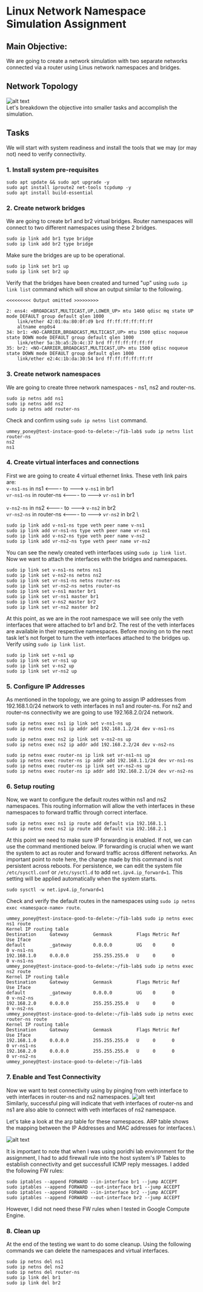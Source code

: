 # Linux Network Namespace Simulation Assignment

## Main Objective: 
We are going to create a network simulation with two separate networks connected via a router using Linus network namespaces and bridges. 

## Network Topology
![alt text](image-2.png) \
Let's breakdown the objective into smaller tasks and accomplish the simulation. 

## Tasks

We will start with system readiness and install the tools that we may (or may not) need to verify connectivity.

### 1. Install system pre-requisites

```
sudo apt update && sudo apt upgrade -y
sudo apt install iproute2 net-tools tcpdump -y
sudo apt install build-essential
```

### 2. Create network bridges
We are going to create br1 and br2 virtual bridges. Router namespaces will connect to two different namespaces using these 2 bridges. 

```
sudo ip link add br1 type bridge
sudo ip link add br2 type bridge
```
Make sure the bridges are up to be operational. 
```
sudo ip link set br1 up
sudo ip link set br2 up
```
Verify that the bridges have been created and turned "up" using `sudo ip link list` command which will show an output similar to the following.
```
<<<<<<<<< Output omitted >>>>>>>>>

2: ens4: <BROADCAST,MULTICAST,UP,LOWER_UP> mtu 1460 qdisc mq state UP mode DEFAULT group default qlen 1000
    link/ether 42:01:0a:80:0f:d9 brd ff:ff:ff:ff:ff:ff
    altname enp0s4
34: br1: <NO-CARRIER,BROADCAST,MULTICAST,UP> mtu 1500 qdisc noqueue state DOWN mode DEFAULT group default qlen 1000
    link/ether 5a:3b:a5:2b:4c:37 brd ff:ff:ff:ff:ff:ff
35: br2: <NO-CARRIER,BROADCAST,MULTICAST,UP> mtu 1500 qdisc noqueue state DOWN mode DEFAULT group default qlen 1000
    link/ether e2:4c:1b:da:30:54 brd ff:ff:ff:ff:ff:ff
```
### 3. Create network namespaces
We are going to create three network namespaces - ns1, ns2 and router-ns. 
```
sudo ip netns add ns1
sudo ip netns add ns2
sudo ip netns add router-ns
```
Check and confirm using `sudo ip netns list` command. 
```
ummey_poney@test-instace-good-to-delete:~/fib-lab$ sudo ip netns list
router-ns
ns2
ns1
```
### 4. Create virtual interfaces and connections
First we are going to create 4 virtual ethernet links. These veth link pairs are:\
`v-ns1-ns` in ns1 <---- to ---> `v-ns1` in br1 \
`vr-ns1-ns` in router-ns <---- to ---> `vr-ns1` in br1 \
\
`v-ns2-ns` in ns2 <---- to ---> `v-ns2` in br2 \
`vr-ns2-ns` in router-ns <---- to ---> `vr-ns2` in br2 \
```
sudo ip link add v-ns1-ns type veth peer name v-ns1
sudo ip link add vr-ns1-ns type veth peer name vr-ns1
sudo ip link add v-ns2-ns type veth peer name v-ns2
sudo ip link add vr-ns2-ns type veth peer name vr-ns2
```
You can see the newly created veth interfaces using `sudo ip link list`. Now we want to attach the interfaces with the bridges and namespaces.
```
sudo ip link set v-ns1-ns netns ns1
sudo ip link set v-ns2-ns netns ns2
sudo ip link set vr-ns1-ns netns router-ns
sudo ip link set vr-ns2-ns netns router-ns
sudo ip link set v-ns1 master br1
sudo ip link set vr-ns1 master br1
sudo ip link set v-ns2 master br2
sudo ip link set vr-ns2 master br2
```
At this point, as we are in the root namespace we will see only the veth interfaces that were attached to br1 and br2. The rest of the veth interfaces are available in their respective namespaces. Before moving on to the next task let's not forget to turn the veth interfaces attached to the bridges up. Verify using `sudo ip link list`. 
```
sudo ip link set v-ns1 up
sudo ip link set vr-ns1 up
sudo ip link set v-ns2 up
sudo ip link set vr-ns2 up
```
### 5. Configure IP Addresses
As mentioned in the topology, we are going to assign IP addresses from 192.168.1.0/24 network to veth interfaces in ns1 and router-ns. For ns2 and router-ns connectivity we are going to use 192.168.2.0/24 network. 
```
sudo ip netns exec ns1 ip link set v-ns1-ns up
sudo ip netns exec ns1 ip addr add 192.168.1.2/24 dev v-ns1-ns
```
```
sudo ip netns exec ns2 ip link set v-ns2-ns up
sudo ip netns exec ns2 ip addr add 192.168.2.2/24 dev v-ns2-ns
```
```	
sudo ip netns exec router-ns ip link set vr-ns1-ns up
sudo ip netns exec router-ns ip addr add 192.168.1.1/24 dev vr-ns1-ns
sudo ip netns exec router-ns ip link set vr-ns2-ns up
sudo ip netns exec router-ns ip addr add 192.168.2.1/24 dev vr-ns2-ns
```
### 6. Setup routing
Now, we want to configure the default routes within ns1 and ns2 namespaces. This routing information will allow the veth interfaces in these namespaces to forward traffic through correct interface.
```
sudo ip netns exec ns1 ip route add default via 192.168.1.1
sudo ip netns exec ns2 ip route add default via 192.168.2.1
```
At this point we need to make sure IP forwarding is enabled. If not, we can use the command mentioned below. IP forwarding is crucial when we want the system to act as router and forward traffic across different networks. An important point to note here, the change made by this command is not persistent across reboots. For persistence, we can edit the system file `/etc/sysctl.conf` or `/etc/sysctl.d` to add `net.ipv4.ip_forward=1`. This setting will be applied automatically when the system starts. 
```
sudo sysctl -w net.ipv4.ip_forward=1
```
Check and verify the default routes in the namespaces using `sudo ip netns exec <namespace-name> route`. 

```
ummey_poney@test-instace-good-to-delete:~/fib-lab$ sudo ip netns exec ns1 route
Kernel IP routing table
Destination     Gateway         Genmask         Flags Metric Ref    Use Iface
default         _gateway        0.0.0.0         UG    0      0        0 v-ns1-ns
192.168.1.0     0.0.0.0         255.255.255.0   U     0      0        0 v-ns1-ns
ummey_poney@test-instace-good-to-delete:~/fib-lab$ sudo ip netns exec ns2 route
Kernel IP routing table
Destination     Gateway         Genmask         Flags Metric Ref    Use Iface
default         _gateway        0.0.0.0         UG    0      0        0 v-ns2-ns
192.168.2.0     0.0.0.0         255.255.255.0   U     0      0        0 v-ns2-ns
ummey_poney@test-instace-good-to-delete:~/fib-lab$ sudo ip netns exec router-ns route
Kernel IP routing table
Destination     Gateway         Genmask         Flags Metric Ref    Use Iface
192.168.1.0     0.0.0.0         255.255.255.0   U     0      0        0 vr-ns1-ns
192.168.2.0     0.0.0.0         255.255.255.0   U     0      0        0 vr-ns2-ns
ummey_poney@test-instace-good-to-delete:~/fib-lab$
```
### 7. Enable and Test Connectivity
Now we want to test connectivity using by pinging from veth interface to veth interfaces in router-ns and ns2 namespaces.
![alt text](image-3.png)
\
Similarly, successful ping will indicate that veth interfaces of router-ns and ns1 are also able to connect with veth interfaces of ns2 namespace. 

Let's take a look at the arp table for these namespaces. ARP table shows the mapping between the IP Addresses and MAC addresses for interfaces.\ 

![alt text](image.png)

It is important to note that when I was using poridhi lab environment for the assignment, I had to add firewall rule into the host system's IP Tables to establish connectivity and get successfull ICMP reply messages. I added the following FW rules: 
```
sudo iptables --append FORWARD --in-interface br1 --jump ACCEPT
sudo iptables --append FORWARD --out-interface br1 --jump ACCEPT
sudo iptables --append FORWARD --in-interface br2 --jump ACCEPT
sudo iptables --append FORWARD --out-interface br2 --jump ACCEPT
``` 
However, I did not need these FW rules when I tested in Google Compute Engine.

### 8. Clean up
At the end of the testing we want to do some cleanup. Using the following commands we can delete the namespaces and virtual interfaces. 
```
sudo ip netns del ns1
sudo ip netns del ns2
sudo ip netns del router-ns
sudo ip link del br1
sudo ip link del br2
```